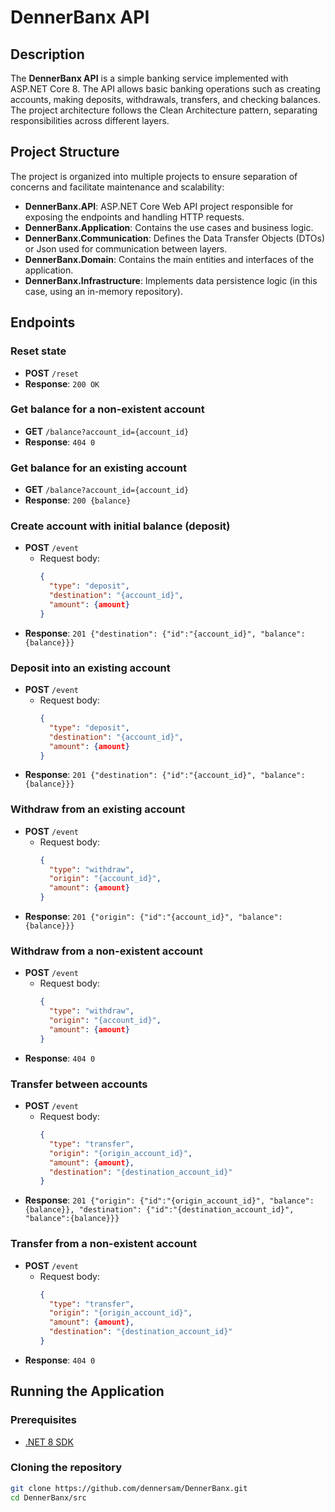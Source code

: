 # DennerBanx API

## Description

The **DennerBanx API** is a simple banking service implemented with ASP.NET Core 8. The API allows basic banking operations such as creating accounts, making deposits, withdrawals, transfers, and checking balances. The project architecture follows the Clean Architecture pattern, separating responsibilities across different layers.

## Project Structure

The project is organized into multiple projects to ensure separation of concerns and facilitate maintenance and scalability:

- **DennerBanx.API**: ASP.NET Core Web API project responsible for exposing the endpoints and handling HTTP requests.
- **DennerBanx.Application**: Contains the use cases and business logic.
- **DennerBanx.Communication**: Defines the Data Transfer Objects (DTOs) or Json used for communication between layers.
- **DennerBanx.Domain**: Contains the main entities and interfaces of the application.
- **DennerBanx.Infrastructure**: Implements data persistence logic (in this case, using an in-memory repository).

## Endpoints

### Reset state
- **POST** `/reset`
- **Response**: `200 OK`

### Get balance for a non-existent account
- **GET** `/balance?account_id={account_id}`
- **Response**: `404 0`

### Get balance for an existing account
- **GET** `/balance?account_id={account_id}`
- **Response**: `200 {balance}`

### Create account with initial balance (deposit)
- **POST** `/event`
  - Request body:
    ```json
    {
      "type": "deposit",
      "destination": "{account_id}",
      "amount": {amount}
    }
    ```
- **Response**: `201 {"destination": {"id":"{account_id}", "balance":{balance}}}`

### Deposit into an existing account
- **POST** `/event`
  - Request body:
    ```json
    {
      "type": "deposit",
      "destination": "{account_id}",
      "amount": {amount}
    }
    ```
- **Response**: `201 {"destination": {"id":"{account_id}", "balance":{balance}}}`

### Withdraw from an existing account
- **POST** `/event`
  - Request body:
    ```json
    {
      "type": "withdraw",
      "origin": "{account_id}",
      "amount": {amount}
    }
    ```
- **Response**: `201 {"origin": {"id":"{account_id}", "balance":{balance}}}`

### Withdraw from a non-existent account
- **POST** `/event`
  - Request body:
    ```json
    {
      "type": "withdraw",
      "origin": "{account_id}",
      "amount": {amount}
    }
    ```
- **Response**: `404 0`

### Transfer between accounts
- **POST** `/event`
  - Request body:
    ```json
    {
      "type": "transfer",
      "origin": "{origin_account_id}",
      "amount": {amount},
      "destination": "{destination_account_id}"
    }
    ```
- **Response**: `201 {"origin": {"id":"{origin_account_id}", "balance":{balance}}, "destination": {"id":"{destination_account_id}", "balance":{balance}}}`

### Transfer from a non-existent account
- **POST** `/event`
  - Request body:
    ```json
    {
      "type": "transfer",
      "origin": "{origin_account_id}",
      "amount": {amount},
      "destination": "{destination_account_id}"
    }
    ```
- **Response**: `404 0`

## Running the Application

### Prerequisites
- [.NET 8 SDK](https://dotnet.microsoft.com/download/dotnet/8.0)

### Cloning the repository

```bash
git clone https://github.com/dennersam/DennerBanx.git
cd DennerBanx/src
